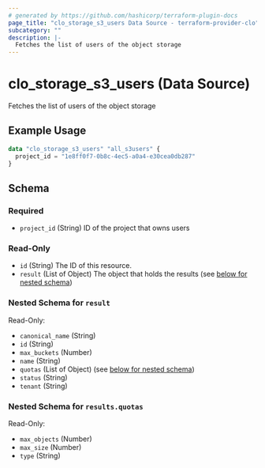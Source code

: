```yaml
---
# generated by https://github.com/hashicorp/terraform-plugin-docs
page_title: "clo_storage_s3_users Data Source - terraform-provider-clo"
subcategory: ""
description: |-
  Fetches the list of users of the object storage
---
```


# clo_storage_s3_users (Data Source)

Fetches the list of users of the object storage

## Example Usage

```terraform
data "clo_storage_s3_users" "all_s3users" {
  project_id = "1e8ff0f7-0b8c-4ec5-a0a4-e30cea0db287"
}
```

<!-- schema generated by tfplugindocs -->
## Schema

### Required

- `project_id` (String) ID of the project that owns users

### Read-Only

- `id` (String) The ID of this resource.
- `result` (List of Object) The object that holds the results (see [below for nested schema](#nestedatt--result))

<a id="nestedatt--results"></a>
### Nested Schema for `result`

Read-Only:

- `canonical_name` (String)
- `id` (String)
- `max_buckets` (Number)
- `name` (String)
- `quotas` (List of Object) (see [below for nested schema](#nestedobjatt--results--quotas))
- `status` (String)
- `tenant` (String)

<a id="nestedobjatt--results--quotas"></a>
### Nested Schema for `results.quotas`

Read-Only:

- `max_objects` (Number)
- `max_size` (Number)
- `type` (String)


